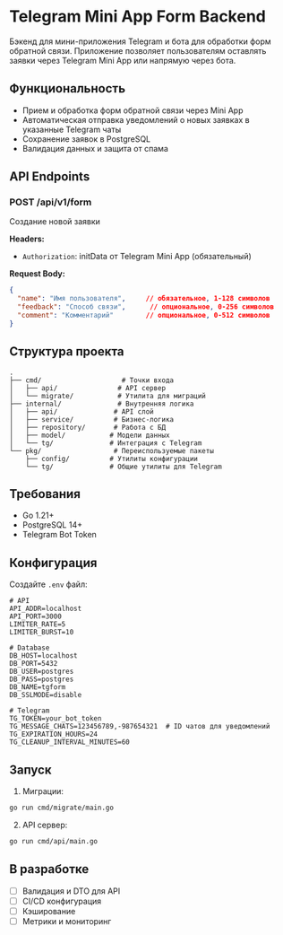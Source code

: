 # Telegram Mini App Form Backend

Бэкенд для мини-приложения Telegram и бота для обработки форм обратной связи. Приложение позволяет пользователям оставлять заявки через Telegram Mini App или напрямую через бота.

## Функциональность

- Прием и обработка форм обратной связи через Mini App
- Автоматическая отправка уведомлений о новых заявках в указанные Telegram чаты
- Сохранение заявок в PostgreSQL
- Валидация данных и защита от спама

## API Endpoints

### POST /api/v1/form
Создание новой заявки

**Headers:**
- `Authorization`: initData от Telegram Mini App (обязательный)

**Request Body:**
```json
{
  "name": "Имя пользователя",     // обязательное, 1-128 символов
  "feedback": "Способ связи",      // опциональное, 0-256 символов
  "comment": "Комментарий"        // опциональное, 0-512 символов
}
```

## Структура проекта

```
.
├── cmd/                    # Точки входа
│   ├── api/               # API сервер
│   └── migrate/           # Утилита для миграций
├── internal/              # Внутренняя логика
│   ├── api/              # API слой
│   ├── service/          # Бизнес-логика
│   ├── repository/       # Работа с БД
│   ├── model/           # Модели данных
│   └── tg/              # Интеграция с Telegram
└── pkg/                  # Переиспользуемые пакеты
    ├── config/          # Утилиты конфигурации
    └── tg/              # Общие утилиты для Telegram
```

## Требования

- Go 1.21+
- PostgreSQL 14+
- Telegram Bot Token

## Конфигурация

Создайте `.env` файл:
```env
# API
API_ADDR=localhost
API_PORT=3000
LIMITER_RATE=5
LIMITER_BURST=10

# Database
DB_HOST=localhost
DB_PORT=5432
DB_USER=postgres
DB_PASS=postgres
DB_NAME=tgform
DB_SSLMODE=disable

# Telegram
TG_TOKEN=your_bot_token
TG_MESSAGE_CHATS=123456789,-987654321  # ID чатов для уведомлений
TG_EXPIRATION_HOURS=24
TG_CLEANUP_INTERVAL_MINUTES=60
```

## Запуск

1. Миграции:
```bash
go run cmd/migrate/main.go
```

2. API сервер:
```bash
go run cmd/api/main.go
```

## В разработке

- [ ] Валидация и DTO для API
- [ ] CI/CD конфигурация
- [ ] Кэширование
- [ ] Метрики и мониторинг
